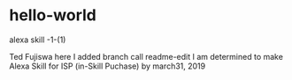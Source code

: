 # hello-world
alexa skill -1-(1)

Ted Fujiswa here
I added branch call readme-edit
I am determined to make Alexa Skill for ISP (in-Skill Puchase) by march31, 2019
